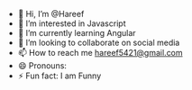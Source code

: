 - 👋 Hi, I’m @Hareef
- 👀 I’m interested in Javascript
- 🌱 I’m currently learning Angular
- 💞️ I’m looking to collaborate on social media
- 📫 How to reach me hareef5421@gmail.com
- 😄 Pronouns: 
- ⚡ Fun fact: I am Funny

<!---
Hareef02/Hareef02 is a ✨ special ✨ repository because its `README.md` (this file) appears on your GitHub profile.
You can click the Preview link to take a look at your changes.
--->
